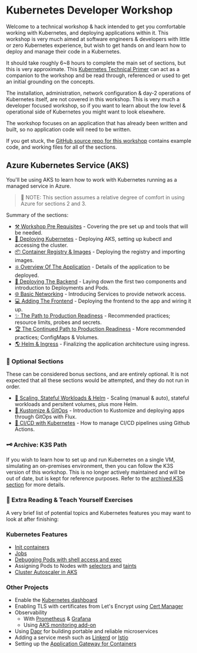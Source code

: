 # Kubernetes Developer Workshop

Welcome to a technical workshop & hack intended to get you comfortable working with Kubernetes, and
deploying applications within it. This workshop is very much aimed at software engineers & developers with little or zero Kubernetes
experience, but wish to get hands on and learn how to deploy and manage their code in a Kubernetes.

It should take roughly 6~8 hours to complete the main set of
sections, but this is very approximate. This [Kubernetes Technical Primer](https://github.com/benc-uk/kube-primer) can act as a companion to the workshop and be read through, referenced or used to get an initial grounding on the concepts.

The installation, administration, network configuration & day-2 operations of Kubernetes itself, are not covered in this workshop. This is very much a developer focused workshop, so if you want to learn about the low level & operational side of Kubernetes you might want to look elsewhere.

The workshop focuses on an application that has already been written and built, so no application code will need to be written.

If you get stuck, the [GitHub source repo for this workshop](https://github.com/benc-uk/kube-workshop)
contains example code, and working files for all of the sections.

## Azure Kubernetes Service (AKS)

You'll be using AKS to learn how to work with Kubernetes running as a managed service in Azure.

> 📝 NOTE: This section assumes a relative degree of comfort in using Azure for sections 2 and 3.

Summary of the sections:

- [⚒️ Workshop Pre Requisites](00-pre-reqs/readme.md) - Covering the pre set up and tools that will be
  needed.
- [🚦 Deploying Kubernetes](01-cluster/readme.md) - Deploying AKS, setting up kubectl and accessing
  the cluster.
- [📦 Container Registry & Images](02-container-registry/readme.md) - Deploying the registry and importing
  images.
- [❇️ Overview Of The Application](03-the-application/readme.md) - Details of the application to be
  deployed.
- [🚀 Deploying The Backend](04-deployment/readme.md) - Laying down the first two components and
  introduction to Deployments and Pods.
- [🌐 Basic Networking](05-network-basics/readme.md) - Introducing Services to provide network access.
- [💻 Adding The Frontend](06-frontend/readme.md) - Deploying the frontend to the app and wiring it
  up.
- [✨ The Path to Production Readiness](07-improvements/readme.md) - Recommended practices; resource limits,
  probes and secrets.
- [🏆 The Continued Path to Production Readiness](08-more-improvements/readme.md) - More recommended practices; ConfigMaps & Volumes.
- [🌎 Helm & Ingress](09-helm-ingress/readme.md) - Finalizing the application architecture using ingress.

### 🍵 Optional Sections

These can be considered bonus sections, and are entirely optional. It is not expected that all these sections would be attempted, and they do not run in order.

- [🤯 Scaling, Stateful Workloads & Helm](10-extra-advanced/readme.md) - Scaling (manual & auto),
  stateful workloads and persitent volumes, plus more Helm.
- [🧩 Kustomize & GitOps](11-gitops-flux/readme.md) - Introduction to Kustomize and deploying apps
  through GitOps with Flux.
- [👷 CI/CD with Kubernetes](12-cicd-actions/readme.md) - How to manage CI/CD pipelines using Github
  Actions.

### 🗝️ Archive: K3S Path

If you wish to learn how to set up and run Kubernetes on a single VM, simulating an on-premises
environment, then you can follow the K3S version of this workshop. This is no longer actively maintained
and will be out of date, but is kept for reference purposes. Refer to the [archived K3S section](archive/k3s/readme.md) for more details.

### 📖 Extra Reading & Teach Yourself Exercises

A very brief list of potential topics and Kubernetes features you may want to look at after finishing:

### Kubernetes Features

- [Init containers](https://kubernetes.io/docs/concepts/workloads/pods/init-containers/)
- [Jobs](https://kubernetes.io/docs/concepts/workloads/controllers/job/)
- [Debugging Pods with shell access and exec](https://kubernetes.io/docs/tasks/debug-application-cluster/get-shell-running-container/)
- Assigning Pods to Nodes with [selectors](https://kubernetes.io/docs/concepts/scheduling-eviction/assign-pod-node/) and [taints](https://kubernetes.io/docs/concepts/scheduling-eviction/taint-and-toleration/)
- [Cluster Autoscaler in AKS](https://docs.microsoft.com/azure/aks/cluster-autoscaler)

### Other Projects

- Enable the [Kubernetes dashboard](https://github.com/kubernetes/dashboard)
- Enabling TLS with certificates from Let's Encrypt using [Cert Manager](https://cert-manager.io/docs/)
- Observability
  - With [Prometheus](https://artifacthub.io/packages/helm/prometheus-community/prometheus) & [Grafana](https://artifacthub.io/packages/helm/grafana/grafana)
  - Using [AKS monitoring add-on](https://docs.microsoft.com/azure/azure-monitor/containers/container-insights-overview)
- Using [Dapr](https://dapr.io/) for building portable and reliable microservices
- Adding a service mesh such as [Linkerd](https://linkerd.io/) or [Istio](https://learn.microsoft.com/en-us/azure/aks/istio-about)
- Setting up the [Application Gateway for Containers](https://learn.microsoft.com/en-gb/azure/application-gateway/for-containers/overview)
